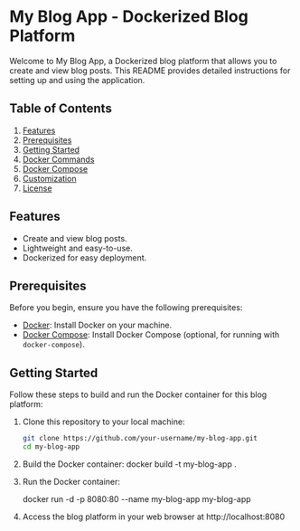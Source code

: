 # My Blog App - Dockerized Blog Platform

Welcome to My Blog App, a Dockerized blog platform that allows you to create and view blog posts. This README provides detailed instructions for setting up and using the application.

## Table of Contents

1. [Features](#features)
2. [Prerequisites](#prerequisites)
3. [Getting Started](#getting-started)
4. [Docker Commands](#docker-commands)
5. [Docker Compose](#docker-compose)
6. [Customization](#customization)
7. [License](#license)

## Features

- Create and view blog posts.
- Lightweight and easy-to-use.
- Dockerized for easy deployment.

## Prerequisites

Before you begin, ensure you have the following prerequisites:

- [Docker](https://docs.docker.com/get-docker/): Install Docker on your machine.
- [Docker Compose](https://docs.docker.com/compose/install/): Install Docker Compose (optional, for running with `docker-compose`).

## Getting Started

Follow these steps to build and run the Docker container for this blog platform:

1. Clone this repository to your local machine:

   ```bash
   git clone https://github.com/your-username/my-blog-app.git
   cd my-blog-app

2. Build the Docker container:
   docker build -t my-blog-app .

3. Run the Docker container:

   docker run -d -p 8080:80 --name my-blog-app my-blog-app

4. Access the blog platform in your web browser at http://localhost:8080
